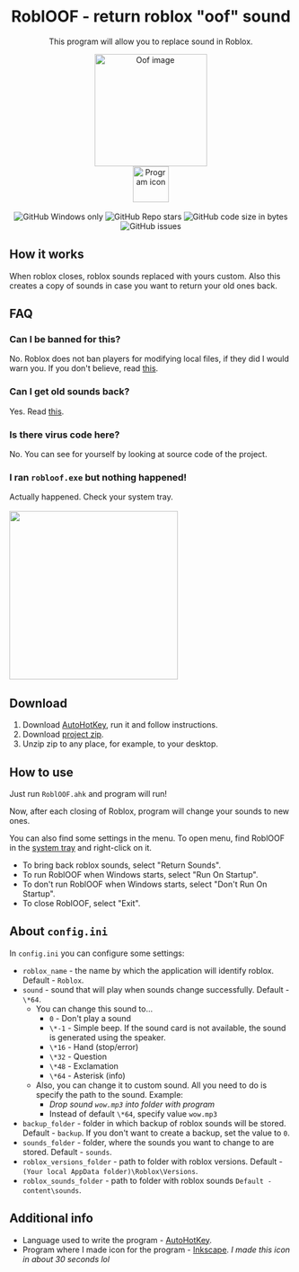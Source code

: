 <div align="center">
  <h1>RoblOOF - return roblox "oof" sound</h1>
  <p>This program will allow you to replace sound in Roblox.</p>
  <img src="https://mystickermania.com/cdn/stickers/games/sticker_3326-256x256.png" alt="Oof image" width="200">
  <br>
  <img src="https://raw.githubusercontent.com/Zgoly/robloof/main/icon.ico" alt="Program icon" width="64">
  <br><br>
  <img alt="GitHub Windows only" src="https://shields.io/badge/-Windows%20only-important">
  <img alt="GitHub Repo stars" src="https://img.shields.io/github/stars/zgoly/robloof">
  <img alt="GitHub code size in bytes" src="https://img.shields.io/github/languages/code-size/zgoly/robloof?style=flat">
  <img alt="GitHub issues" src="https://img.shields.io/github/issues/zgoly/robloof?style=flat">
</div>

## How it works
When roblox closes, roblox sounds replaced with yours custom. Also this creates a copy of sounds in case you want to return your old ones back.
## FAQ
### Can I be banned for this?

No. Roblox does not ban players for modifying local files, if they did I would warn you. If you don't believe, read [this](https://devforum.roblox.com/t/1333413).

### Can I get old sounds back?
Yes. Read [this](#how-to-use).

### Is there virus code here?
No. You can see for yourself by looking at source code of the project.

### I ran `robloof.exe` but nothing happened!
Actually happened. Check your system tray.
<br><br>
<img src="https://www.windowslatest.com/wp-content/uploads/2022/03/Windows-11-system-tray.jpg" width="300"/>

## Download
1. Download [AutoHotKey](https://www.autohotkey.com/download/ahk-install.exe), run it and follow instructions.
2. Download [project zip](https://github.com/Zgoly/robloof/archive/refs/heads/main.zip).
3. Unzip zip to any place, for example, to your desktop.

## How to use
Just run `RoblOOF.ahk` and program will run!

Now, after each closing of Roblox, program will change your sounds to new ones.

You can also find some settings in the menu. To open menu, find RoblOOF in the [system tray](#i-ran-robloofexe-but-nothing-happened) and right-click on it.
- To bring back roblox sounds, select "Return Sounds".
- To run RoblOOF when Windows starts, select "Run On Startup".
- To don't run RoblOOF when Windows starts, select "Don't Run On Startup".
- To close RoblOOF, select "Exit".

## About `config.ini`
In `config.ini` you can configure some settings:
- `roblox_name` - the name by which the application will identify roblox. Default - `Roblox`.
- `sound` - sound that will play when sounds change successfully. Default - `\*64`.
  - You can change this sound to...
    - `0` - Don't play a sound
    - `\*-1` - Simple beep. If the sound card is not available, the sound is generated using the speaker.
    - `\*16` - Hand (stop/error)
    - `\*32` - Question
    - `\*48` - Exclamation
    - `\*64` - Asterisk (info)
  - Also, you can change it to custom sound. All you need to do is specify the path to the sound. Example:
    - *Drop sound `wow.mp3` into folder with program*
    - Instead of default `\*64`, specify value `wow.mp3`
- `backup_folder` - folder in which backup of roblox sounds will be stored. Default - `backup`. If you don't want to create a backup, set the value to `0`.
- `sounds_folder` - folder, where the sounds you want to change to are stored. Default - `sounds`.
- `roblox_versions_folder` - path to folder with roblox versions. Default - `(Your local AppData folder)\Roblox\Versions`.
- `roblox_sounds_folder` - path to folder with roblox sounds `Default - content\sounds`.

## Additional info
- Language used to write the program - [AutoHotKey](https://www.autohotkey.com/).
- Program where I made icon for the program - [Inkscape](https://inkscape.org/). *I made this icon in about 30 seconds lol*
